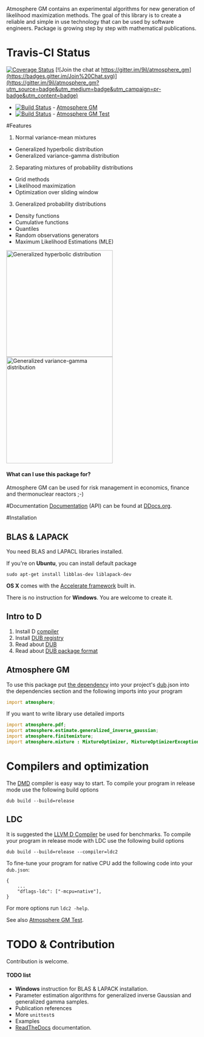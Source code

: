 Atmosphere GM contains an experimental algorithms for new generation of likelihood maximization methods. The goal of this library is to create a reliable and simple in use technology that can be used by software engineers. Package is growing step by step with mathematical publications.

# Travis-CI Status
[![Coverage Status](https://coveralls.io/repos/9il/atmosphere_gm/badge.svg?branch=master)](https://coveralls.io/r/9il/atmosphere_gm?branch=master)
[![Join the chat at https://gitter.im/9il/atmosphere_gm](https://badges.gitter.im/Join%20Chat.svg)](https://gitter.im/9il/atmosphere_gm?utm_source=badge&utm_medium=badge&utm_campaign=pr-badge&utm_content=badge)
+ [![Build Status](https://travis-ci.org/9il/atmosphere_gm.svg)](https://travis-ci.org/9il/atmosphere_gm) - [Atmosphere GM](https://travis-ci.org/9il/atmosphere_gm)
+ [![Build Status](https://travis-ci.org/9il/atmosphere_gm_test.svg)](https://travis-ci.org/9il/atmosphere_gm_test) - [Atmosphere GM Test](https://travis-ci.org/9il/atmosphere_gm_test)

#Features
 1. Normal variance-mean mixtures
  + Generalized hyperbolic distribution
  + Generalized variance-gamma distribution
 2. Separating mixtures of probability distributions
  + Grid methods
  + Likelihood maximization
  + Optimization over sliding window
 3. Generalized probability distributions
  + Density functions
  + Cumulative functions
  + Quantiles
  + Random observations generators
  + Maximum Likelihood Estimations (MLE)

<img src="http://9il.github.io/atmosphere_gm/view/images/GHyp_0148.svg" alt="Generalized hyperbolic distribution" width="280" />
<img src="http://9il.github.io/atmosphere_gm/view/images/GV-gamma_0120.svg" alt="Generalized variance-gamma distribution" width="280" />

#### What can I use this package for? 
Atmosphere GM can be used for risk management in economics, finance and thermonuclear reactors ;-)

#Documentation
[Documentation](http://ddocs.org/atmosphere_gm/latest/atmosphere.html) (API) can be found at [DDocs.org](http://ddocs.org).

#Installation
## BLAS & LAPACK
You need BLAS and LAPACL libraries installed.

If you're on **Ubuntu**, you can install default package 
```
sudo apt-get install libblas-dev liblapack-dev 
```

**OS X** comes with the [Accelerate framework](https://developer.apple.com/library/mac/documentation/Accelerate/Reference/BLAS_Ref/index.html#//apple_ref/doc/uid/TP40009457) built in. 

There is no instruction for **Windows**. You are welcome to create it.

## Intro to D
1. Install D [compiler](http://dlang.org/download.html)
2. Install [DUB registry](http://code.dlang.org/download)
3. Read about [DUB](http://code.dlang.org/about)
4. Read about [DUB package format](http://code.dlang.org/package-format)

## Atmosphere GM
To use this package put [the dependency]((http://code.dlang.org/packages/atmosphere_gm)) into your project's
[dub](http://code.dlang.org/about).json into the dependencies section
and the following imports into your program
```D
import atmosphere;
```
If you want to write library use detailed imports
```D
import atmosphere.pdf;
import atmosphere.estimate.generalized_inverse_gaussian;
import atmosphere.finitemixture;
import atmosphere.mixture : MixtureOptimizer, MixtureOptimizerException;
```

# Compilers and optimization
The [DMD](http://dlang.org/download.html) compiler is easy way to start.
To compile your program in release mode use the following build options
```shell
dub build --build=release
```
## LDC
It is suggested the [LLVM D Compiler](https://github.com/ldc-developers/ldc/releases) be used for benchmarks.
To compile your program in release mode with LDC use the following build options
```
dub build --build=release --compiler=ldc2
```
To fine-tune your program for native CPU add the following code into your `dub.json`:
```
{
	...
	"dflags-ldc": ["-mcpu=native"],
}
```
For more options run `ldc2 -help`.

See also [Atmosphere GM Test](https://github.com/9il/atmosphere_gm_test). 

# TODO & Contribution
Contribution is welcome.
#### TODO list
+ **Windows** instruction for BLAS & LAPACK installation.
+ Parameter estimation algorithms for generalized inverse Gaussian and generalized gamma samples.
+ Publication references
+ More `unittest`s
+ Examples
+ [ReadTheDocs](https://readthedocs.org) documentation.
